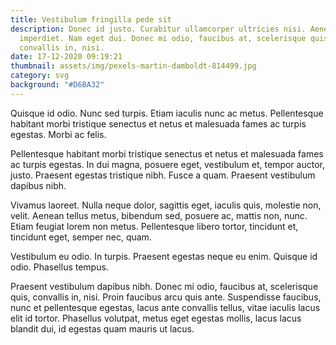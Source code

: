 ```yaml
---
title: Vestibulum fringilla pede sit
description: Donec id justo. Curabitur ullamcorper ultricies nisi. Aenean
  imperdiet. Nam eget dui. Donec mi odio, faucibus at, scelerisque quis,
  convallis in, nisi.
date: 17-12-2020 09:19:21
thumbnail: assets/img/pexels-martin-damboldt-814499.jpg
category: svg
background: "#D6BA32"
---
```

Quisque id odio. Nunc sed turpis. Etiam iaculis nunc ac metus. Pellentesque habitant morbi tristique senectus et netus et malesuada fames ac turpis egestas. Morbi ac felis.

Pellentesque habitant morbi tristique senectus et netus et malesuada fames ac turpis egestas. In dui magna, posuere eget, vestibulum et, tempor auctor, justo. Praesent egestas tristique nibh. Fusce a quam. Praesent vestibulum dapibus nibh.

Vivamus laoreet. Nulla neque dolor, sagittis eget, iaculis quis, molestie non, velit. Aenean tellus metus, bibendum sed, posuere ac, mattis non, nunc. Etiam feugiat lorem non metus. Pellentesque libero tortor, tincidunt et, tincidunt eget, semper nec, quam.

Vestibulum eu odio. In turpis. Praesent egestas neque eu enim. Quisque id odio. Phasellus tempus.

Praesent vestibulum dapibus nibh. Donec mi odio, faucibus at, scelerisque quis, convallis in, nisi. Proin faucibus arcu quis ante. Suspendisse faucibus, nunc et pellentesque egestas, lacus ante convallis tellus, vitae iaculis lacus elit id tortor. Phasellus volutpat, metus eget egestas mollis, lacus lacus blandit dui, id egestas quam mauris ut lacus.